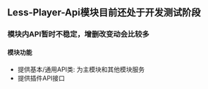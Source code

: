 ## Less-Player-Api模块目前还处于开发测试阶段
### 模块内API暂时不稳定，增删改变动会比较多

#### 模块功能
* 提供基本/通用API类: 为主模块和其他模块服务
* 提供插件API接口
